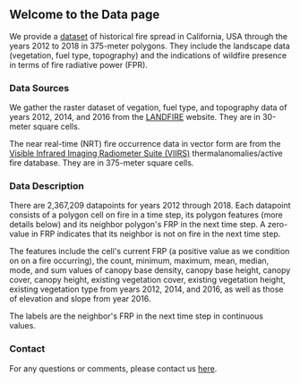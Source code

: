 ## Welcome to the Data page

We provide a [dataset](https://drive.google.com/file/d/1B582y8_cPWxNuevpm3ZM-SZf_23HRUAQ/view?usp=sharing) of historical fire spread in California, USA through the years 2012 to 2018 in 375-meter polygons. They include the landscape data (vegetation, fuel type, topography) and the indications of wildfire presence in terms of fire radiative power (FPR). 

### Data Sources

We gather the raster dataset of vegation, fuel type, and topography data  of years 2012, 2014, and 2016 from the [LANDFIRE](https://www.landfire.gov/index.php) website. They are in 30-meter square cells. 

The near real-time (NRT) fire occurrence data in vector form are from the [Visible Infrared Imaging Radiometer Suite (VIIRS)](https://earthdata.nasa.gov/earth-observation-data/near-real-time/download-nrt-data/viirs-nrt) thermalanomalies/active fire database. They are in 375-meter square cells.

### Data Description
There are 2,367,209 datapoints for years 2012 through 2018. Each datapoint consists of a polygon cell on fire in a time step, its polygon features (more details below) and its neighbor polygon's FRP in the next time step. A zero-value in FRP indicates that its neighbor is not on fire in the next time step.

The features include the cell's current FRP (a positive value as we condition on on a fire occurring), the count, minimum, maximum, mean, median, mode, and sum values of canopy base density, canopy base height, canopy cover, canopy height, existing vegetation cover, existing vegetation height, existing vegetation type from years 2012, 2014, and 2016, as well as those of elevation and slope from year 2016.

The labels are the neighbor's FRP in the next time step in continuous values.

### Contact
For any questions or comments, please contact us [here](mailto:wildfire.modeling20@gmail.com).
